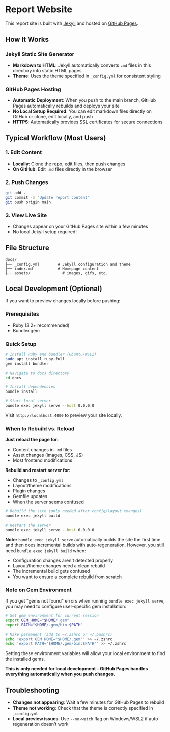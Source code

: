 # Report Website

This report site is built with [Jekyll](https://jekyllrb.com/) and hosted on [GitHub Pages](https://pages.github.com/).

## How It Works

### Jekyll Static Site Generator
- **Markdown to HTML**: Jekyll automatically converts `.md` files in this directory into static HTML pages
- **Theme**: Uses the theme specified in `_config.yml` for consistent styling

### GitHub Pages Hosting
- **Automatic Deployment**: When you push to the main branch, GitHub Pages automatically rebuilds and deploys your site
- **No Local Setup Required**: You can edit markdown files directly on GitHub or clone, edit locally, and push
- **HTTPS**: Automatically provides SSL certificates for secure connections

## Typical Workflow (Most Users)

### 1. Edit Content
- **Locally**: Clone the repo, edit files, then push changes
- **On GitHub**: Edit `.md` files directly in the browser

### 2. Push Changes
```bash
git add .
git commit -m "Update report content"
git push origin main
```

### 3. View Live Site
- Changes appear on your GitHub Pages site within a few minutes
- No local Jekyll setup required!

## File Structure
```
docs/
├── _config.yml        # Jekyll configuration and theme
├── index.md           # Homepage content
├── assets/              # images, gifs, etc.
```


## Local Development (Optional)

If you want to preview changes locally before pushing:

### Prerequisites
- Ruby (3.2+ recommended)
- Bundler gem

### Quick Setup
```bash
# Install Ruby and bundler (Ubuntu/WSL2)
sudo apt install ruby-full
gem install bundler

# Navigate to docs directory
cd docs

# Install dependencies
bundle install

# Start local server
bundle exec jekyll serve --host 0.0.0.0
```

Visit `http://localhost:4000` to preview your site locally.

### When to Rebuild vs. Reload

**Just reload the page for:**
- Content changes in `.md` files
- Asset changes (images, CSS, JS)
- Most frontend modifications

**Rebuild and restart server for:**
- Changes to `_config.yml`
- Layout/theme modifications
- Plugin changes
- Gemfile updates
- When the server seems confused

```bash
# Rebuild the site (only needed after config/layout changes)
bundle exec jekyll build

# Restart the server
bundle exec jekyll serve --host 0.0.0.0
```

**Note:** `bundle exec jekyll serve` automatically builds the site the first time and then does incremental builds with auto-regeneration. However, you still need `bundle exec jekyll build` when:
- Configuration changes aren't detected properly
- Layout/theme changes need a clean rebuild
- The incremental build gets confused
- You want to ensure a complete rebuild from scratch

### Note on Gem Environment
If you get "gems not found" errors when running `bundle exec jekyll serve`, you may need to configure user-specific gem installation:

```bash
# Set gem environment for current session
export GEM_HOME="$HOME/.gem"
export PATH="$HOME/.gem/bin:$PATH"

# Make permanent (add to ~/.zshrc or ~/.bashrc)
echo 'export GEM_HOME="$HOME/.gem"' >> ~/.zshrc
echo 'export PATH="$HOME/.gem/bin:$PATH"' >> ~/.zshrc
```

Setting these environment variables will allow your local environment to find the installed gems.

**This is only needed for local development - GitHub Pages handles everything automatically when you push changes.**

## Troubleshooting

- **Changes not appearing**: Wait a few minutes for GitHub Pages to rebuild
- **Theme not working**: Check that the theme is correctly specified in `_config.yml`
- **Local preview issues**: Use `--no-watch` flag on Windows/WSL2 if auto-regeneration doesn't work

